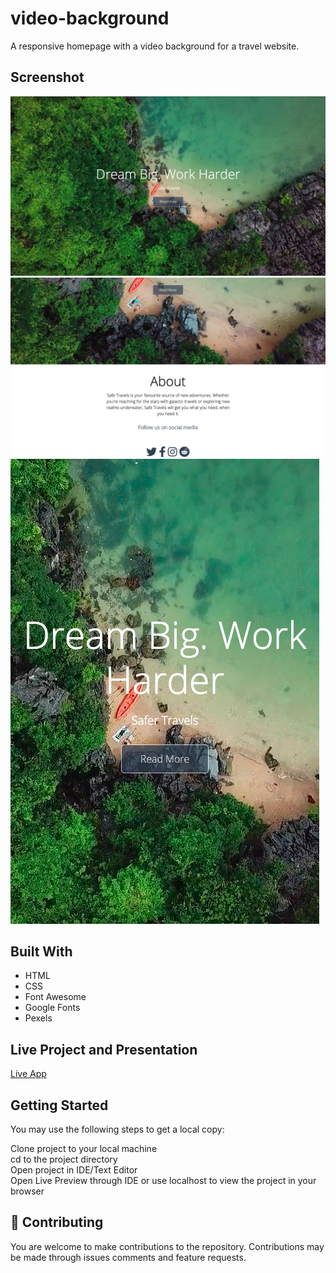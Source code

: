 # video-background


A responsive homepage with a video background for a travel website. 


 
  
## Screenshot
![screenshot](./screenshotone.png)
![screenshot](./screenshottwo.png)
![screenshot](./screenshotthree.png)


## Built With  
  
- HTML
- CSS
- Font Awesome
- Google Fonts
- Pexels



  
## Live Project and Presentation

 
[Live App](https://calvinoea-video-background.glitch.me/)



## Getting Started  
You may use the following steps to get a local copy:
  
Clone project to your local machine  
cd to the project directory  
Open project in IDE/Text Editor  
Open Live Preview through IDE or use localhost to view the project in your browser  
  
## 🤝 Contributing
You are welcome to make contributions to the repository. Contributions may be made through issues comments and feature requests.









